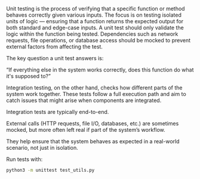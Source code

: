 Unit testing is the process of verifying that a specific function or method behaves correctly given various inputs.
The focus is on testing isolated units of logic — ensuring that a function returns the expected output for both standard and edge-case inputs.
A unit test should only validate the logic within the function being tested.
Dependencies such as network requests, file operations, or database access should be mocked to prevent external factors from affecting the test.

The key question a unit test answers is:

“If everything else in the system works correctly, does this function do what it's supposed to?”

Integration testing, on the other hand, checks how different parts of the system work together. These tests follow a full execution path and aim to catch issues that might arise when components are integrated.

Integration tests are typically end-to-end.

External calls (HTTP requests, file I/O, databases, etc.) are sometimes mocked, but more often left real if part of the system’s workflow.

They help ensure that the system behaves as expected in a real-world scenario, not just in isolation.

Run tests with:

```bash
python3 -m unittest test_utils.py